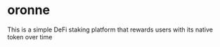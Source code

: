 # oronne

This is a simple DeFi staking platform that rewards users with its native token over time 



